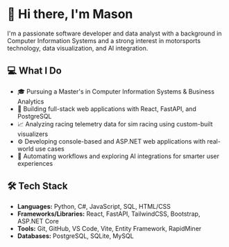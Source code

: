 # 👋 Hi there, I'm Mason

I'm a passionate software developer and data analyst with a background in Computer Information Systems and a strong interest in motorsports technology, data visualization, and AI integration.

## 💻 What I Do
- 🎓 Pursuing a Master's in Computer Information Systems & Business Analytics
- 🔧 Building full-stack web applications with React, FastAPI, and PostgreSQL
- 📈 Analyzing racing telemetry data for sim racing using custom-built visualizers
- ⚙️ Developing console-based and ASP.NET web applications with real-world use cases
- 🚀 Automating workflows and exploring AI integrations for smarter user experiences

## 🛠 Tech Stack
- **Languages:** Python, C#, JavaScript, SQL, HTML/CSS
- **Frameworks/Libraries:** React, FastAPI, TailwindCSS, Bootstrap, ASP.NET Core
- **Tools:** Git, GitHub, VS Code, Vite, Entity Framework, RapidMiner
- **Databases:** PostgreSQL, SQLite, MySQL
